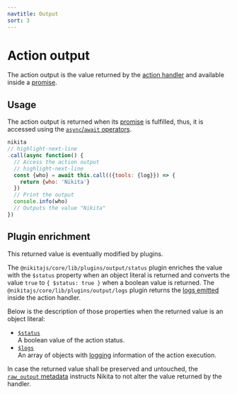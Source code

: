 ```yaml
---
navtitle: Output
sort: 3
---
```


# Action output

The action output is the value returned by the [action handler](/current/api/handler/) and available inside a [promise](/current/guide/promise/).

## Usage

The action output is returned when its [promise](/current/guide/promise/) is fulfilled, thus, it is accessed using the [`async`/`await` operators](https://developer.mozilla.org/en-US/docs/Web/JavaScript/Reference/Statements/async_function).

```js
nikita
// highlight-next-line
.call(async function() {
  // Access the action output
  // highlight-next-line
  const {who} = await this.call(({tools: {log}}) => {
    return {who: 'Nikita'}
  })
  // Print the output
  console.info(who)
  // Outputs the value "Nikita"
})
```

## Plugin enrichment

This returned value is eventually modified by plugins.

The `@nikitajs/core/lib/plugins/output/status` plugin enriches the value with the `$status` property when an object literal is returned and converts the value `true` to `{ $status: true }` when a boolean value is returned. The `@nikitajs/core/lib/plugins/output/logs` plugin returns the [logs emitted](/current/api/tools/log/) inside the action handler.

Below is the description of those properties when the returned value is an object literal:

- [`$status`](/current/api/output/status/)   
  A boolean value of the action status.
- [`$logs`](/current/api/output/logs/)   
  An array of objects with [logging](/current/guide/logging_debugging/) information of the action execution.

In case the returned value shall be preserved and untouched, the [`raw_output` metadata](/current/api/metadata/raw_output/) instructs Nikita to not alter the value returned by the handler.
